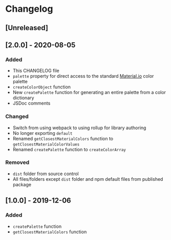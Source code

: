 # Changelog

## [Unreleased]

## [2.0.0] - 2020-08-05

### Added

-   This CHANGELOG file
-   `palette` property for direct access to the standard [Material.io](https://material.io/design/color/the-color-system.html#color-usage-and-palettes) color palette
-   `createColorObject` function
-   New `createPalette` function for generating an entire palette from a color dictionary
-   JSDoc comments

### Changed

-   Switch from using webpack to using rollup for library authoring
-   No longer exporting `default`
-   Renamed `getClosestMaterialColors` function to `getClosestMaterialColorValues`
-   Renamed `createPalette` function to `createColorArray`

### Removed

-   `dist` folder from source control
-   All files/folders except `dist` folder and npm default files from published package

## [1.0.0] - 2019-12-06

### Added

-   `createPalette` function
-   `getClosestMaterialColors` function
